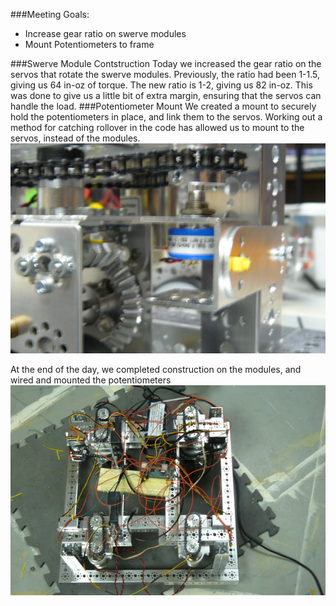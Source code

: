 ###Meeting Goals:
* Increase gear ratio on swerve modules
* Mount Potentiometers to frame

###Swerve Module Contstruction
Today we increased the gear ratio on the servos that rotate the swerve modules. Previously, the ratio had been 1-1.5, giving us 64 in-oz of torque. The new 
ratio is 1-2, giving us 82 in-oz. This was done to give us a little bit of extra margin, ensuring that the servos can handle the load.
###Potentiometer Mount
We created a mount to securely hold the potentiometers in place, and link them to the servos. Working out a method for catching rollover in the code has allowed us
to mount to the servos, instead of the modules.
![Potetniometer Mount](resources/pmount.jpg)

At the end of the day, we completed construction on the modules, and wired and mounted the potentiometers
![At The End Of The Day](resources/SwerveElectronics.jpg)
